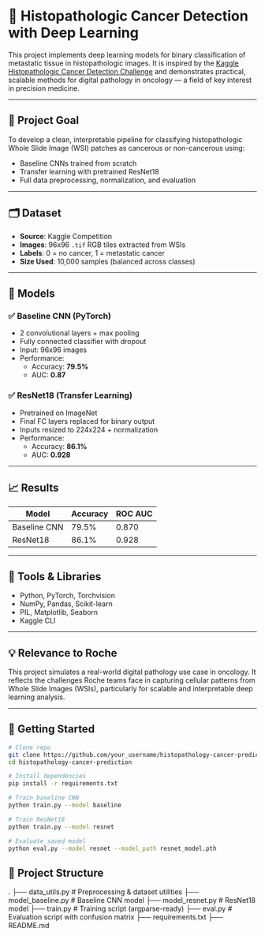 # 🧬 Histopathologic Cancer Detection with Deep Learning

This project implements deep learning models for binary classification of metastatic tissue in histopathologic images. It is inspired by the [Kaggle Histopathologic Cancer Detection Challenge](https://www.kaggle.com/competitions/histopathologic-cancer-detection) and demonstrates practical, scalable methods for digital pathology in oncology — a field of key interest in precision medicine.

---

## 🎯 Project Goal

To develop a clean, interpretable pipeline for classifying histopathologic Whole Slide Image (WSI) patches as cancerous or non-cancerous using:

- Baseline CNNs trained from scratch
- Transfer learning with pretrained ResNet18
- Full data preprocessing, normalization, and evaluation

---

## 🗂 Dataset

- **Source**: Kaggle Competition
- **Images**: 96x96 `.tif` RGB tiles extracted from WSIs
- **Labels**: 0 = no cancer, 1 = metastatic cancer
- **Size Used**: 10,000 samples (balanced across classes)

---

## 🧠 Models

### ✅ Baseline CNN (PyTorch)
- 2 convolutional layers + max pooling
- Fully connected classifier with dropout
- Input: 96x96 images
- Performance:
  - Accuracy: **79.5%**
  - AUC: **0.87**

### ✅ ResNet18 (Transfer Learning)
- Pretrained on ImageNet
- Final FC layers replaced for binary output
- Inputs resized to 224x224 + normalization
- Performance:
  - Accuracy: **86.1%**
  - AUC: **0.928**

---

## 📈 Results

| Model        | Accuracy | ROC AUC |
|--------------|----------|---------|
| Baseline CNN | 79.5%    | 0.870   |
| ResNet18     | 86.1%    | 0.928   |

---

## 🧪 Tools & Libraries

- Python, PyTorch, Torchvision
- NumPy, Pandas, Scikit-learn
- PIL, Matplotlib, Seaborn
- Kaggle CLI

---

## 💡 Relevance to Roche

This project simulates a real-world digital pathology use case in oncology. It reflects the challenges Roche teams face in capturing cellular patterns from Whole Slide Images (WSIs), particularly for scalable and interpretable deep learning analysis.

---

## 🚀 Getting Started

```bash
# Clone repo
git clone https://github.com/your_username/histopathology-cancer-prediction
cd histopathology-cancer-prediction

# Install dependencies
pip install -r requirements.txt

# Train baseline CNN
python train.py --model baseline

# Train ResNet18
python train.py --model resnet

# Evaluate saved model
python eval.py --model resnet --model_path resnet_model.pth
```

## 📁 Project Structure
.
├── data_utils.py          # Preprocessing & dataset utilities
├── model_baseline.py      # Baseline CNN model
├── model_resnet.py        # ResNet18 model
├── train.py               # Training script (argparse-ready)
├── eval.py                # Evaluation script with confusion matrix
├── requirements.txt
├── README.md
